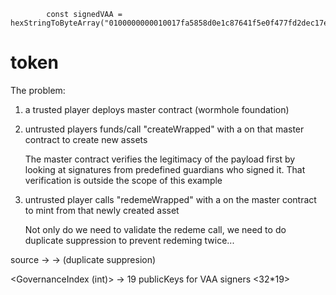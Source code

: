             const signedVAA = hexStringToByteArray("0100000000010017fa5858d0e1c87641f5e0f477fd2dec17e1ae8db0c523e196ce87af21810f571315354a17c24c282808a3e72c8f1223b3cce9a35f41ff84d41f0f3e92d384f70061d74a200000e6d20001c69a1b1a65dd336bf1df6a77afb501fc25db7fc0938cb08595a9ef473265cb4f00000000000000472002165809739240a0ac03b98440fe8985548e3aa683cd0d4d9df5b5659669faa301000109534f4c5400000000000000000000000000000000000000000000000000000000536f6c616e61205465737420546f6b656e000000000000000000000000000000")

# token

The problem:

1) a trusted player deploys master contract (wormhole foundation)

2) untrusted players funds/call "createWrapped" with a on that master contract to create new assets

      The master contract verifies the legitimacy of the payload first
      by looking at signatures from predefined guardians who signed
      it.  That verification is outside the scope of this example  

3) untrusted player calls "redemeWrapped" with a on the master contract to mint from that newly created asset

     Not only do we need to validate the redeme call, we need to do
     duplicate suppression to prevent redeming twice...


source
   <smartContract>  <EmitterChain>   ->   <algo asset>  <smartContract> <EmitterChain>
   <EmitterSource> <SequenceNumber>  ->   <Bit>  (duplicate suppresion)

   <GovernanceIndex (int)> -> <algo app>      19 publicKeys for VAA signers  <32*19>
